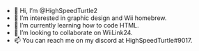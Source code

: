 - 👋 Hi, I’m @HighSpeedTurtle2
- 👀 I’m interested in graphic design and Wii homebrew.
- 🌱 I’m currently learning how to code HTML.
- 💞️ I’m looking to collaborate on WiiLink24.
- 📫 You can reach me on my discord at HighSpeedTurtle#9017.

<!---
HighSpeedTurtle2/HighSpeedTurtle2 is a ✨ special ✨ repository because its `README.md` (this file) appears on your GitHub profile.
You can click the Preview link to take a look at your changes.
--->
